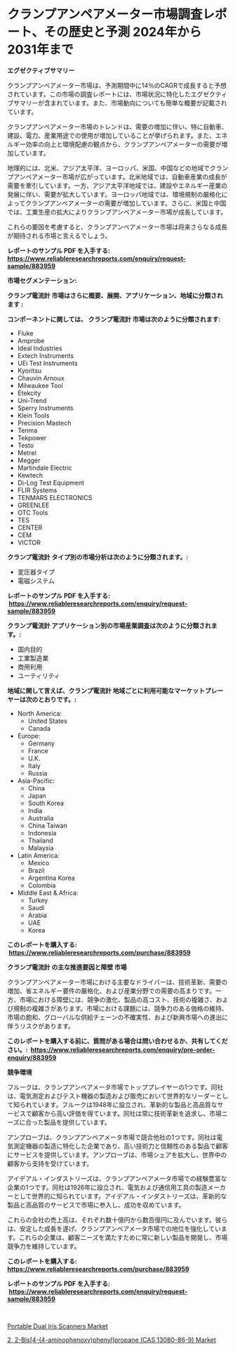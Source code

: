 <p><h1>クランプアンペアメーター市場調査レポート、その歴史と予測 2024年から2031年まで</h1></p><p><strong>エグゼクティブサマリー</strong></p>
<p><p>クランプアンペアメーター市場は、予測期間中に14％のCAGRで成長すると予想されています。この市場の調査レポートには、市場状況に特化したエグゼクティブサマリーが含まれています。また、市場動向についても簡単な概要が記載されています。</p><p>クランプアンペアメーター市場のトレンドは、需要の増加に伴い、特に自動車、建設、電力、産業用途での使用が増加していることが挙げられます。また、エネルギー効率の向上と環境配慮の観点から、クランプアンペアメーターの需要が増加しています。</p><p>地理的には、北米、アジア太平洋、ヨーロッパ、米国、中国などの地域でクランプアンペアメーター市場が広がっています。北米地域では、自動車産業の成長が需要を牽引しています。一方、アジア太平洋地域では、建設やエネルギー産業の発展に伴い、需要が拡大しています。ヨーロッパ地域では、環境規制の厳格化によってクランプアンペアメーターの需要が増加しています。さらに、米国と中国では、工業生産の拡大によりクランプアンペアメーター市場が成長しています。</p><p>これらの要因を考慮すると、クランプアンペアメーター市場は将来さらなる成長が期待される市場と言えるでしょう。</p></p>
<p><strong>レポートのサンプル PDF を入手する: <a href="https://www.reliableresearchreports.com/enquiry/request-sample/883959">https://www.reliableresearchreports.com/enquiry/request-sample/883959</a></strong></p>
<p><strong>市場セグメンテーション:</strong></p>
<p><strong> クランプ電流計 市場はさらに概要、展開、アプリケーション、地域に分類されます :</strong></p>
<p><strong>コンポーネントに関しては、 クランプ電流計 市場は次のように分類されます: &nbsp;</strong></p>
<p><ul><li>Fluke</li><li>Amprobe</li><li>Ideal Industries</li><li>Extech Instruments</li><li>UEi Test Instruments</li><li>Kyoritsu</li><li>Chauvin Arnoux</li><li>Milwaukee Tool</li><li>Etekcity</li><li>Uni-Trend</li><li>Sperry Instruments</li><li>Klein Tools</li><li>Precision Mastech</li><li>Tenma</li><li>Tekpower</li><li>Testo</li><li>Metrel</li><li>Megger</li><li>Martindale Electric</li><li>Kewtech</li><li>Di-Log Test Equipment</li><li>FLIR Systems</li><li>TENMARS ELECTRONICS</li><li>GREENLEE</li><li>OTC Tools</li><li>TES</li><li>CENTER</li><li>CEM</li><li>VICTOR</li></ul></p>
<p><strong> クランプ電流計 タイプ別の市場分析は次のように分類されます。:</strong></p>
<p><ul><li>変圧器タイプ</li><li>電磁システム</li></ul></p>
<p><strong>レポートのサンプル PDF を入手する: &nbsp;<a href="https://www.reliableresearchreports.com/enquiry/request-sample/883959">https://www.reliableresearchreports.com/enquiry/request-sample/883959</a></strong></p>
<p><strong> クランプ電流計 アプリケーション別の市場産業調査は次のように分類されます。:</strong></p>
<p><ul><li>国内目的</li><li>工業製造業</li><li>商用利用</li><li>ユーティリティ</li></ul></p>
<p><strong>地域に関して言えば、クランプ電流計 地域ごとに利用可能なマーケットプレーヤーは次のとおりです。:</strong></p>
<p><ul>
    <li>
        North America:
        <ul>
            <li>United States</li>
            <li>Canada</li>
        </ul>
    </li>
    <li>
        Europe:
        <ul>
            <li>Germany</li>
            <li>France</li>
            <li>U.K.</li>
            <li>Italy</li>
            <li>Russia</li>
        </ul>
    </li>
    <li>
        Asia-Pacific:
        <ul>
            <li>China</li>
            <li>Japan</li>
            <li>South Korea</li>
            <li>India</li>
            <li>Australia</li>
            <li>China Taiwan</li>
            <li>Indonesia</li>
            <li>Thailand</li>
            <li>Malaysia</li>
        </ul>
    </li>
    <li>
        Latin America:
        <ul>
            <li>Mexico</li>
            <li>Brazil</li>
            <li>Argentina Korea</li>
            <li>Colombia</li>
        </ul>
    </li>
    <li>
        Middle East & Africa:
        <ul>
            <li>Turkey</li>
            <li>Saudi</li>
            <li>Arabia</li>
            <li>UAE</li>
            <li>Korea</li>
        </ul>
    </li>
    </ul></p>
<p><strong>このレポートを購入する: &nbsp;<a href="https://www.reliableresearchreports.com/purchase/883959">https://www.reliableresearchreports.com/purchase/883959</a></strong></p>
<p><strong>クランプ電流計 の主な推進要因と障壁 市場</strong></p>
<p><p>クランプアンペアメーター市場における主要なドライバーは、技術革新、需要の増加、省エネルギー要件の厳格化、および産業分野での需要の高まりです。一方、市場における障壁には、競争の激化、製品の高コスト、技術の複雑さ、および規制の複雑さがあります。市場における課題には、競争力のある価格の維持、市場の飽和、グローバルな供給チェーンの不確実性、および新興市場への進出に伴うリスクがあります。</p></p>
<p><strong>このレポートを購入する前に、質問がある場合は問い合わせるか、共有してください。:&nbsp; <a href="https://www.reliableresearchreports.com/enquiry/pre-order-enquiry/883959">https://www.reliableresearchreports.com/enquiry/pre-order-enquiry/883959</a></strong></p>
<p><strong>競争環境</strong></p>
<p><p>フルークは、クランプアンペアメータ市場でトッププレイヤーの1つです。同社は、電気測定およびテスト機器の製造および販売において世界的なリーダーとして知られています。フルークは1948年に設立され、革新的な製品と高品質なサービスで顧客から高い評価を得ています。同社は常に技術革新を追求し、市場ニーズに合った製品を提供しています。</p><p>アンプローブは、クランプアンペアメータ市場で競合他社の1つです。同社は電気測定機器の製造に特化した企業であり、高い技術力と信頼性のある製品で顧客にサービスを提供しています。アンプローブは、市場シェアを拡大し、世界中の顧客から支持を受けています。</p><p>アイデアル・インダストリーズは、クランプアンペアメータ市場での経験豊富な企業の1つです。同社は1926年に設立され、電気および通信用工具の製造メーカーとして世界的に知られています。アイデアル・インダストリーズは、革新的な製品と高品質のサービスで市場に参入し、成功を収めています。</p><p>これらの会社の売上高は、それぞれ数十億円から数百億円に及んでいます。彼らは、安定した成長を遂げ、クランプアンペアメータ市場での地位を強化しています。これらの企業は、顧客ニーズを満たすために常に新しい製品を開発し、市場競争力を維持しています。</p></p>
<p><strong>このレポートを購入する: &nbsp; <a href="https://www.reliableresearchreports.com/purchase/883959">https://www.reliableresearchreports.com/purchase/883959</a></strong></p>
<p><strong>レポートのサンプル PDF を入手する: &nbsp;<a href="https://www.reliableresearchreports.com/enquiry/request-sample/883959">https://www.reliableresearchreports.com/enquiry/request-sample/883959</a></strong><strong></strong></p>
<p>&nbsp;</p>
<p><p><a href="https://adventurous-uranium-ef9.notion.site/Portable-Dual-Iris-Scanners-Market-Offer-Valuable-Insights-into-Market-Size-Market-Share-Market-Tr-2ab71c8613b64f3c8a696852a8940355">Portable Dual Iris Scanners Market</a></p><p><a href="https://extreme-scabiosa-c81.notion.site/2-2-Bis-4-4-aminophenoxy-phenyl-propane-CAS-13080-86-9-Market-Challenges-Opportunities-and-Gr-e0f5a437a7b946a19d49d297913f2664">2, 2-Bis[4-(4-aminophenoxy)phenyl]propane (CAS 13080-86-9) Market</a></p></p>